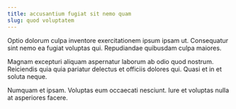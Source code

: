 ```yaml
---
title: accusantium fugiat sit nemo quam
slug: quod voluptatem
---
```


Optio dolorum culpa inventore exercitationem ipsum ipsam ut. Consequatur sint nemo ea fugiat voluptas qui. Repudiandae quibusdam culpa maiores.

Magnam excepturi aliquam aspernatur laborum ab odio quod nostrum. Reiciendis quia quia pariatur delectus et officiis dolores qui. Quasi et in et soluta neque.

Numquam et ipsam. Voluptas eum occaecati nesciunt. Iure et voluptas nulla at asperiores facere.
